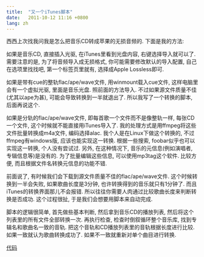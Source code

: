 ```yaml
---
title:  "又一个iTunes脚本"
date:   2011-10-12 11:16 +0800
lang: zh
---
```


西西上次找我问我是怎么把音乐CD转成苹果的无损音频的. 下面是我的方法:

如果是音乐CD, 直接插入光驱, 在iTunes里看到光盘内容, 右键选择导入就可以了. 需要注意的是, 为了将音频导入成无损格式, 你可能需要修改默认的导入配置, 自己在选项里找找吧, 第一个标签页里就有, 选择成Apple Lossless即可.

如果是带有cue的整轨flac/ape/wave文件, 用winmount载入cue文件, 这样电脑里会有一个虚拟光驱, 里面是音乐光盘. 照前面的方法导入. 不过如果源文件质量不佳(尤其以ape为甚), 可能会导致转换到一半就退出了. 所以我写了一个转换的脚本, 后面再说这个.

如果是分轨的flac/ape/wave文件, 即每首歌一个文件而不是像整轨一样, 每张CD一个文件, 这个时候就不能直接用iTunes导入了. 我的处理方式是用ffmpeg将这些文件批量转换成m4a文件, 编码选择alac. 我个人是在Linux下做这个转换的, 不过ffmpeg有windows版, 应该也能实现这一转换. 根据一些搜索, foobar似乎也可以实现这一转换, 个人没有尝试过. 另外, 在这种情况下, 音乐的元信息(例如演唱者, 专辑信息等)是没有的. 为了批量编辑这些信息, 可以使用mp3tag这个软件. 比较方便, 而且根据文件名转换元信息的功能不错.

前面说了, 有时候我们会下载到源文件质量不佳的flac/ape/wave文件. 这个时候转换到一半会失败, 如果歌曲长度是3分钟, 也许转换得到的音乐就只有1分钟了. 而且iTunes的转换界面那儿不会报错. 所以往往你需要人肉通过比较歌曲长度来判断转换是否成功. 这个过程很扯, 于是我们会想要用脚本来自动完成.

脚本的逻辑很简单, 首先做些基本判断, 然后拿到音乐CD的播放列表, 然后将这个列表里的所有文件全部转换一次. 再执行检查, 检查时倒叙循环整个音乐库, 找到专辑名和歌曲名一致的音轨. 把这个音轨和CD播放列表里的音轨根据长度进行比较. 如果一致就认为歌曲转换成功了. 如果不一致就重新对单个曲目进行转换.

[代码](/media/2011/convert-cd.py)

